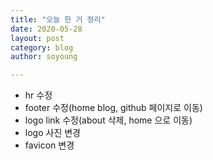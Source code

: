 ```yaml
---
title: "오늘 한 거 정리"
date: 2020-05-28
layout: post
category: blog
author: soyoung

---
```


* hr 수정
* footer 수정(home blog, github 페이지로 이동)
* logo link 수정(about 삭제, home 으로 이동)
* logo 사진 변경
* favicon 변경

